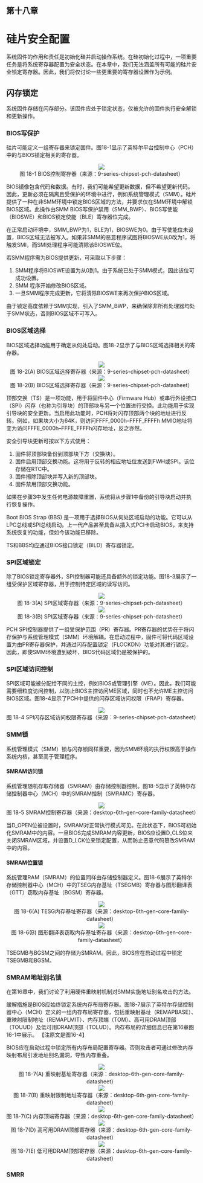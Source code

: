 ##  第十八章

# 硅片安全配置

系统固件的作用和责任是初始化硅并启动操作系统。在硅初始化过程中，一项重要任务是将系统寄存器配置为安全状态。在本章中，我们无法涵盖所有可能的硅片安全锁定寄存器。因此，我们将仅讨论一些更重要的寄存器设置作为示例。

## 闪存锁定

系统固件存储在闪存部分。该固件应处于锁定状态，仅被允许的固件执行安全解锁和更新操作。

### BIOS写保护

硅片可能定义一组寄存器来锁定固件。图18-1显示了英特尔平台控制中心（PCH）中的与BIOS锁定相关的寄存器。

<div align=center><img src=Figures/Chapter-18-Screenshot/Figure-18-1.jpg></img></div>
<div align=center>图 18-1 BIOS控制寄存器（来源：9-series-chipset-pch-datasheet）</div>

BIOS镜像包含代码和数据。有时，我们可能希望更新数据，但不希望更新代码。因此，更新必须在隔离且受保护的环境中进行，例如系统管理模式（SMM）。硅片提供了一种在非SMM环境中锁定BIOS区域的方法，并要求仅在SMM环境中解锁BIOS区域。此操作由SMM BIOS写保护禁用（SMM_BWP）、BIOS写使能（BIOSWE）和BIOS锁定使能（BLE）寄存器位完成。

在正常启动环境中，SMM_BWP为1，BLE为1，BIOSWE为0。由于写使能位未设置，BIOS区域无法被写入。如果非SMM的恶意程序试图将BIOSWE从0改为1，将触发SMI，而SMI处理程序可能清除该BIOSWE位。

若SMM程序需为BIOS提供更新，可采取以下步骤：

1. SMM程序将BIOSWE设置为从0到1。由于系统已处于SMM模式，因此该位可成功设置。
2. SMM 程序开始修改BIOS区域。
3. 一旦SMM程序完成更新，它将清除BIOSWE来再次保护BIOS区域。

由于锁定高度依赖于SMM实现，引入了SMM_BWP，来确保除非所有处理器均处于SMM状态，否则BIOS区域不可写入。

### BIOS区域选择

BIOS区域选择功能用于确定从何处启动。图18-2显示了与BIOS区域选择相关的寄存器。

<div align=center><img src=Figures/Chapter-18-Screenshot/Figure-18-2(A).jpg></img></div>
<div align=center>图 18-2(A) BIOS区域选择寄存器（来源：9-series-chipset-pch-datasheet）</div>

<div align=center><img src=Figures/Chapter-18-Screenshot/Figure-18-2(B).jpg></img></div>
<div align=center>图 18-2(B) BIOS区域选择寄存器（来源：9-series-chipset-pch-datasheet）</div>

顶部交换（TS）是一项功能，用于将固件中心（Firmware Hub）或串行外设接口（SPI）闪存（也称为引导块）的顶部块与另一个位置进行交换。此功能用于实现引导块的安全更新。当启用此功能时，PCH将对闪存顶部两个块的地址进行反转。例如，如果块大小为64K，则访问FFFF_0000h–FFFF_FFFFh MMIO地址将变为访问FFFE_0000h–FFFE_FFFFh闪存地址，反之亦然。

安全引导块更新可按以下方式使用：
1. 固件将顶部块备份到顶部块下方（交换块）。
2. 固件启用顶部交换功能。这将用于反转的相应地址位发送到FWH或SPI。该位存储在RTC中。
3. 固件擦除顶部块并写入新的顶部块。
4. 固件禁用顶部交换功能。

如果在步骤3中发生任何电源故障重置，系统将从步骤1中备份的引导块启动并执行恢复操作。

Boot BIOS Strap (BBS) 是一项用于选择BIOS从何处区域启动的功能。它可以从LPC总线或SPI总线启动。上一代产品甚至具备从插入式PCI卡启动BIOS，来支持系统恢复的功能，但如今该功能已移除。

TS和BBS均应通过BIOS接口锁定（BILD）寄存器锁定。

### SPI区域锁定

除了BIOS锁定寄存器外，SPI控制器可能还具备额外的锁定功能。图18-3展示了一组受保护区域寄存器，用于控制特定区域的读写访问。

<div align=center><img src=Figures/Chapter-18-Screenshot/Figure-18-3(A).jpg></img></div>
<div align=center>图 18-3(A) SPI区域寄存器（来源：9-series-chipset-pch-datasheet）</div>

<div align=center><img src=Figures/Chapter-18-Screenshot/Figure-18-3(B).jpg></img></div>
<div align=center>图 18-3(B) SPI区域寄存器（来源：9-series-chipset-pch-datasheet）</div>

PCH SPI控制器提供了一组受保护范围（PR）寄存器。PR寄存器的优势在于将闪存保护与系统管理模式（SMM）环境解耦。在启动过程中，固件可将代码区域设置为由PR寄存器保护，并通过闪存配置锁定（FLOCKDN）功能对其进行锁定。因此，即使SMM环境遭到破坏，BIOS代码区域仍是被保护的。

### SPI区域访问控制

SPI区域可能被分配给不同的主控，例如BIOS或管理引擎（ME）。因此，我们可能需要细粒度访问控制，以防止BIOS主控访问ME区域，同时也不允许ME主控访问BIOS区域。图18-4显示了PCH中提供的闪存区域访问权限（FRAP）寄存器。

<div align=center><img src=Figures/Chapter-18-Screenshot/Figure-18-4.jpg></img></div>
<div align=center>图 18-4 SPI闪存区域访问权限寄存器（来源：9-series-chipset-pch-datasheet）</div>

### SMM锁

系统管理模式（SMM）锁与闪存锁同样重要，因为SMM环境的执行权限高于操作系统内核，甚至高于管理程序。

#### SMRAM访问锁

系统管理随机存取存储器（SMRAM）由存储控制器控制。图18-5显示了英特尔存储控制器中心（MCH）中的SMRAM控制（SMRAMC）寄存器。

<div align=center><img src=Figures/Chapter-18-Screenshot/Figure-18-5.jpg></img></div>
<div align=center>图 18-5 SMRAM控制寄存器（来源：desktop-6th-gen-core-family-datasheet）</div>

当D_OPEN位被设置时，SMRAM对正常执行模式可见。在此状态下，BIOS可初始化SMRAM中的内容。一旦BIOS完成SMRAM内容更新，BIOS应设置D_CLS位来关闭SMRAM区域，并设置D_LCK位来锁定配置，从而防止恶意代码篡改SMRAM中的内容。

#### SMRAM位置锁

系统管理RAM（SMRAM）的位置同样由存储控制器定义。图18-6展示了英特尔存储控制器中心（MCH）中的TSEG内存基址（TSEGMB）寄存器与图形翻译表（GTT）窃取内存基址（BGSM）寄存器。

<div align=center><img src=Figures/Chapter-18-Screenshot/Figure-18-6(A).jpg></img></div>
<div align=center>图 18-6(A) TESG内存基址寄存器（来源：desktop-6th-gen-core-family-datasheet）</div>

<div align=center><img src=Figures/Chapter-18-Screenshot/Figure-18-6(B).jpg></img></div>
<div align=center>图 18-6(B) 图形翻译表窃取内存基址寄存器（来源：desktop-6th-gen-core-family-datasheet）</div>

TSEGMB与BGSM之间的存储为SMRAM。因此，BIOS应在启动过程中锁定TSEGMB和BGSM。

### SMRAM地址别名锁

在第16章中，我们讨论了利用硬件重映射机制对SMM实施地址别名攻击的方法。

缓解措施是BIOS应始终锁定系统内存布局寄存器。图18-7展示了英特尔存储控制器中心（MCH）定义的一组内存布局寄存器，包括重映射基址（REMAPBASE）、重映射限制地址（REMAPLMIT）、内存顶端（TOM）、高可用DRAM顶部（TOUUD）及低可用DRAM顶部（TOLUD）。内存布局的详细信息已在第16章图16-1中展示。 【注原文是图16-4】

BIOS应在启动过程中锁定所有内存布局配置寄存器。否则攻击者可通过修改内存映射布局引发地址别名漏洞，导致内存重叠。

<div align=center><img src=Figures/Chapter-18-Screenshot/Figure-18-7(A).jpg></img></div>
<div align=center>图 18-7(A) 重映射基址寄存器（来源：desktop-6th-gen-core-family-datasheet）</div>

<div align=center><img src=Figures/Chapter-18-Screenshot/Figure-18-7(B).jpg></img></div>
<div align=center>图 18-7(B) 重映射限制地址寄存器（来源：desktop-6th-gen-core-family-datasheet）</div>

<div align=center><img src=Figures/Chapter-18-Screenshot/Figure-18-7(C).jpg></img></div>
<div align=center>图 18-7(C) 内存顶端寄存器（来源：desktop-6th-gen-core-family-datasheet）</div>

<div align=center><img src=Figures/Chapter-18-Screenshot/Figure-18-7(D).jpg></img></div>
<div align=center>图 18-7(D) 高可用DRAM顶部寄存器（来源：desktop-6th-gen-core-family-datasheet）</div>

<div align=center><img src=Figures/Chapter-18-Screenshot/Figure-18-7(E).jpg></img></div>
<div align=center>图 18-7(E) 低可用DRAM顶部寄存器（来源：desktop-6th-gen-core-family-datasheet）</div>

### SMRR

